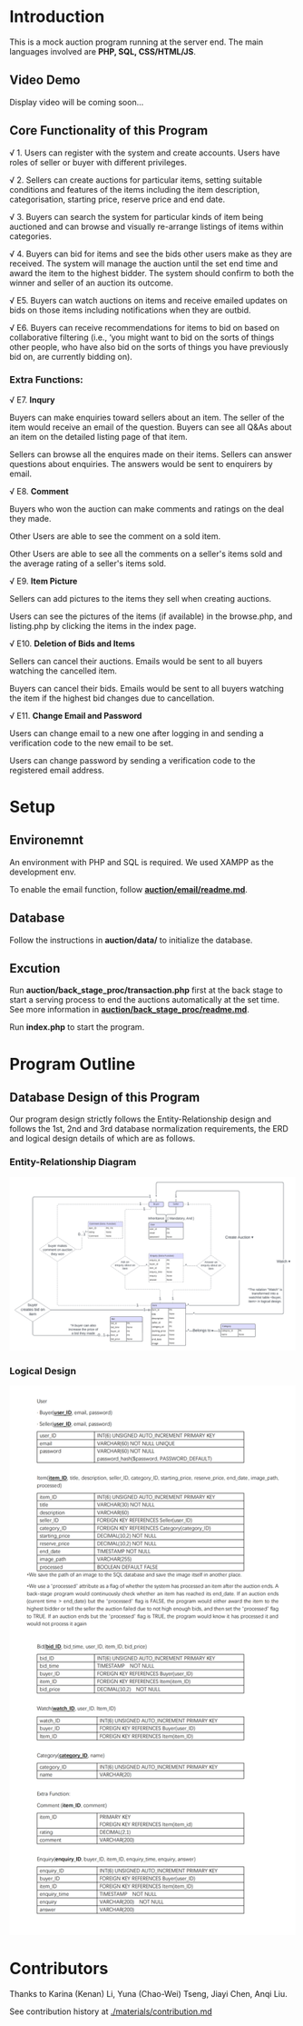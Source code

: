 # Introduction #
This is a mock auction program running at the server end. 
The main languages involved are **PHP, SQL, CSS/HTML/JS**.

## Video Demo ##
Display video will be coming soon...

## Core Functionality of this Program ##
√ 1. Users can register with the system and create accounts. Users have roles of seller or buyer with different privileges.

√ 2. Sellers can create auctions for particular items, setting suitable 
conditions and features of the items including the item description, categorisation, starting price, reserve price and end date.

√ 3. Buyers can search the system for particular kinds of item being auctioned and can browse and visually re-arrange listings of items within categories.

√ 4. Buyers can bid for items and see the bids other users make as they are received. The system will manage the auction until the set end time and award the item to the highest bidder. The system should confirm to both the winner and seller of an auction its outcome.

√ E5. Buyers can watch auctions on items and receive emailed updates on bids on those items including notifications when they are outbid.

√ E6. Buyers can receive recommendations for items to bid on based on collaborative filtering (i.e., ‘you might want to bid on the sorts of things other people, who have also bid on the sorts of things you have previously bid on, are currently bidding on).

### Extra Functions: ###

√ E7. **Inqury**

Buyers can make enquiries toward sellers about an item. The seller of the item would receive an email of the question. Buyers can see all Q&As about an item on the detailed listing page of that item.

Sellers can browse all the enquires made on their items. Sellers can answer questions about enquiries. The answers would be sent to enquirers by email.

√ E8. **Comment**

Buyers who won the auction can make comments and ratings on the deal they made. 

Other Users are able to see the comment on a sold item.

Other Users are able to see all the comments on a seller's items sold and the average rating of a seller's items sold.

√ E9. **Item Picture**

Sellers can add pictures to the items they sell when creating auctions.

Users can see the pictures of the items (if available) in the browse.php, and listing.php by clicking the items in the index page.

√ E10. **Deletion of Bids and Items**

Sellers can cancel their auctions. Emails would be sent to all buyers watching the cancelled item.

Buyers can cancel their bids. Emails would be sent to all buyers watching the item if the highest bid changes due to cancellation.

√ E11. **Change Email and Password**

Users can change email to a new one after logging in and sending a verification code to the new email to be set.

Users can change password by sending a verification code to the registered email address.

# Setup #

## Environemnt ##
An environment with PHP and SQL is required. We used XAMPP as the development env.

To enable the email function, follow **[auction/email/readme.md](auction/email/readme.md)**.

## Database ##
Follow the instructions in **auction/data/** to initialize the database.

## Excution ##

Run **auction/back_stage_proc/transaction.php** first at the back stage to start a serving process to end the auctions automatically at the set time. See more information in **[auction/back_stage_proc/readme.md](auction/back_stage_proc/readme.md)**.

Run **index.php** to start the program.

# Program Outline #

## Database Design of this Program ##

Our program design strictly follows the Entity-Relationship design and follows the 1st, 2nd and 3rd database normalization requirements, the ERD and logical design details of which are as follows.

### Entity-Relationship Diagram ###
![ER Diagram](./materials/Entity-Relationship-Diagram.png)

### Logical Design ###
![Logical Design](./materials/Logical-Design.png)


# Contributors #

Thanks to Karina (Kenan) Li, Yuna (Chao-Wei) Tseng, Jiayi Chen, Anqi Liu.

See contribution history at [./materials/contribution.md](./materials/contribution.md "contribution.md")